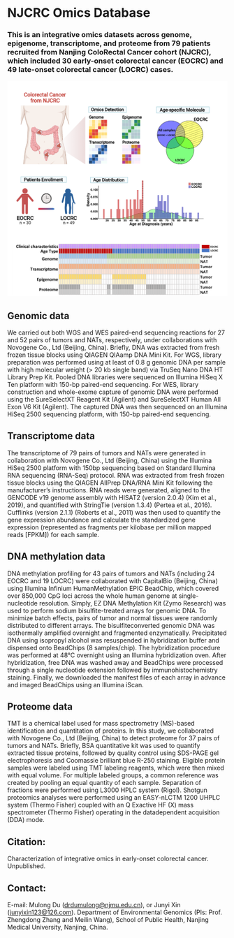 # NJCRC Omics Database

### This is an integrative omics datasets across genome, epigenome, transcriptome, and proteome from 79 patients recruited from Nanjing ColoRectal Cancer cohort (NJCRC), which included 30 early-onset colorectal cancer (EOCRC) and 49 late-onset colorectal cancer (LOCRC) cases. 

![image](https://github.com/omics-mining-group/NJCRC-Omics-Data/blob/master/image/omics.png)


## Genomic data

We carried out both WGS and WES paired-end sequencing reactions for 27 and 52 pairs of tumors and NATs, respectively, under collaborations with Novogene Co., Ltd (Beijing, China). Briefly, DNA was extracted from fresh frozen tissue blocks using QIAGEN QIAamp DNA Mini Kit. For WGS, library preparation was performed using at least of 0.8 g genomic DNA per sample with high molecular weight (> 20 kb single band) via TruSeq Nano DNA HT Library Prep Kit. Pooled DNA libraries were sequenced on Illumina HiSeq X Ten platform with 150-bp paired-end sequencing. For WES, library construction and whole-exome capture of genomic DNA were performed using the SureSelectXT Reagent Kit (Agilent) and SureSelectXT Human All Exon V6 Kit (Agilent). The captured DNA was then sequenced on an Illumina HiSeq 2500 sequencing platform, with 150-bp paired-end sequencing.

## Transcriptome data

The transcriptome of 79 pairs of tumors and NATs were generated in collaboration with Novogene Co., Ltd (Beijing, China) using the Illumina HiSeq 2500 platform with 150bp sequencing based on Standard Illumina RNA sequencing (RNA-Seq) protocol. RNA was extracted from fresh frozen tissue blocks using the QIAGEN AllPrep DNA/RNA Mini Kit following the manufacturer’s instructions. RNA reads were generated, aligned to the GENCODE v19 genome assembly with HISAT2 (version 2.0.4) (Kim et al., 2019), and quantified with StringTie (version 1.3.4) (Pertea et al., 2016). Cufflinks (version 2.1.1) (Roberts et al., 2011) was then used to quantify the gene expression abundance and calculate the standardized gene expression (represented as fragments per kilobase per million mapped reads [FPKM]) for each sample.

## DNA methylation data

DNA methylation profiling for 43 pairs of tumors and NATs (including 24 EOCRC and 19 LOCRC) were collaborated with CapitalBio (Beijing, China) using Illumina Infinium HumanMethylation EPIC BeadChip, which covered over 850,000 CpG loci across the whole human genome at single-nucleotide resolution. Simply, EZ DNA Methylation Kit (Zymo Research) was used to perform sodium bisulfite-treated arrays for genomic DNA. To minimize batch effects, pairs of tumor and normal tissues were randomly distributed to different arrays. The bisulfiteconverted genomic DNA was isothermally amplified overnight and fragmented enzymatically. Precipitated DNA using isopropyl alcohol was resuspended in hybridization buffer and dispensed onto BeadChips (8 samples/chip). The hybridization procedure was performed at 48°C overnight using an Illumina hybridization oven. After hybridization, free DNA was washed away and BeadChips were processed through a single nucleotide extension followed by immunohistochemistry staining. Finally, we downloaded the manifest files of each array in advance and imaged BeadChips using an Illumina iScan.

## Proteome data

TMT is a chemical label used for mass spectrometry (MS)-based identification and quantitation of proteins. In this study, we collaborated with Novogene Co., Ltd (Beijing, China) to detect proteome for 37 pairs of tumors and NATs. Briefly, BSA quantitative kit was used to quantify extracted tissue proteins, followed by quality control using SDS-PAGE gel electrophoresis and Coomassie brilliant blue R-250 staining. Eligible protein samples were labeled using TMT labeling reagents, which were then mixed with equal volume. For multiple labeled groups, a common reference was created by pooling an equal quantity of each sample. Separation of fractions were performed using L3000 HPLC system (Rigol). Shotgun proteomics analyses were performed using an EASY-nLCTM 1200 UHPLC system (Thermo Fisher) coupled with an Q Exactive HF (X) mass spectrometer (Thermo Fisher) operating in the datadependent acquisition (DDA) mode. 


## Citation:
Characterization of integrative omics in early-onset colorectal cancer. Unpublished.


## Contact:
E-mail: Mulong Du (drdumulong@njmu.edu.cn), or Junyi Xin (junyixin123@126.com). Department of Environmental Genomics (PIs: Prof. Zhengdong Zhang and Meilin Wang), School of Public Health, Nanjing Medical University, Nanjing, China.
